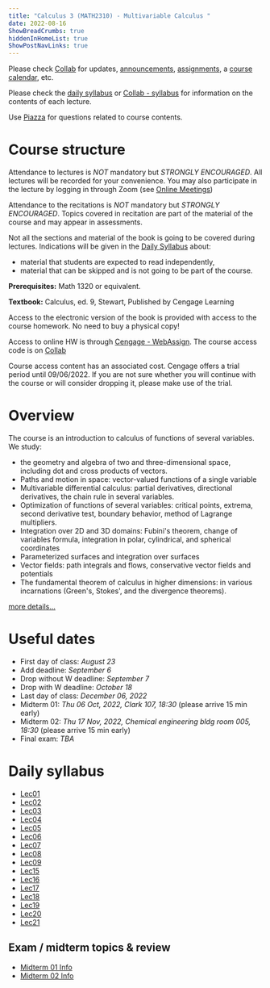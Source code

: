 ```yaml
---
title: "Calculus 3 (MATH2310) - Multivariable Calculus "
date: 2022-08-16
ShowBreadCrumbs: true
hiddenInHomeList: true
ShowPostNavLinks: true
---
```




Please check [Collab](https://collab.its.virginia.edu/portal/site/919a961a-6bab-40d8-9d89-a51d89d52296/page/764594af-0f1b-48cf-bea7-d1d7e7f8602e) for updates, [announcements](https://collab.its.virginia.edu/portal/site/919a961a-6bab-40d8-9d89-a51d89d52296/tool/4e558880-0441-4e79-b603-69999c8902b3), [assignments](https://collab.its.virginia.edu/portal/site/919a961a-6bab-40d8-9d89-a51d89d52296/tool/ff8e1d3d-325c-44e5-bb6b-36d9e3c86314), a [course calendar](https://collab.its.virginia.edu/portal/site/919a961a-6bab-40d8-9d89-a51d89d52296/tool/a46a3a08-48c7-485f-9a1f-3ca0d102e51b), etc.

Please check the [daily syllabus](#daily-syllabus) or [Collab - syllabus](https://collab.its.virginia.edu/portal/site/919a961a-6bab-40d8-9d89-a51d89d52296/tool-reset/22b7e7eb-b409-4ae3-bda1-ef25f04d96a3) for information on the contents of each lecture.

Use [Piazza](https://collab.its.virginia.edu/portal/site/919a961a-6bab-40d8-9d89-a51d89d52296/page/fac16fa6-ade4-4f3e-b05f-bc25afe7f99a) for questions related to course contents.

# Course structure

Attendance to lectures is *NOT* mandatory but *STRONGLY ENCOURAGED*. All lectures will be recorded for your convenience. You may also participate in the lecture by logging in through Zoom (see [Online Meetings](https://collab.its.virginia.edu/portal/site/919a961a-6bab-40d8-9d89-a51d89d52296/page/39146097-067f-4322-bd09-02968dcdbd2a))

Attendance to the recitations is *NOT* mandatory but *STRONGLY ENCOURAGED*. Topics covered in recitation are part of the material of the course and may appear in assessments.

Not all the sections and material of the book is going to be covered during lectures. Indications will be given in the [Daily Syllabus](#daily-syllabus) about:

- material that students are expected to read independently,
- material that can be skipped and is not going to be part of the course.

**Prerequisites:** Math 1320 or equivalent.

**Textbook:** Calculus, ed. 9, Stewart, Published by Cengage Learning

Access to the electronic version of the book is provided with access to the course homework. No need to buy a physical copy!

Access to online HW is through [Cengage - WebAssign](https://www.webassign.net/). The course access code is on [Collab](https://collab.its.virginia.edu/portal/site/919a961a-6bab-40d8-9d89-a51d89d52296/page/764594af-0f1b-48cf-bea7-d1d7e7f8602e)

Course access content has an associated cost. Cengage offers a trial period until 09/06/2022. If you are not sure whether you will continue with the course or will consider dropping it, please make use of the trial.

# Overview

The course is an introduction to calculus of functions of several variables. We study:

- the geometry and algebra of two and three-dimensional space, including dot and cross products of vectors.
- Paths and motion in space: vector-valued functions of a single variable
- Multivariable differential calculus: partial derivatives, directional derivatives, the chain rule in several variables.
- Optimization of functions of several variables: critical points, extrema, second derivative test, boundary behavior, method of Lagrange multipliers.
- Integration over 2D and 3D domains: Fubini's theorem, change of variables formula, integration in polar, cylindrical, and spherical coordinates
- Parameterized surfaces and integration over surfaces
- Vector fields: path integrals and flows, conservative vector fields and potentials
- The fundamental theorem of calculus in higher dimensions: in various incarnations (Green's, Stokes', and the divergence theorems).

[more details...](summary)

# Useful dates

- First day of class: *August 23*
- Add deadline: *September 6*
- Drop without W deadline: *September 7*
- Drop with W deadline: *October 18*
- Last day of class: *December 06, 2022*
- Midterm 01: *Thu 06 Oct, 2022, Clark 107, 18:30* (please arrive 15 min early)
- Midterm 02: *Thu 17 Nov, 2022, Chemical engineering bldg room 005, 18:30* (please arrive 15 min early)
- Final exam: *TBA*

# Daily syllabus

- [Lec01](Syllabus-Lec01.pdf)
- [Lec02](Syllabus-Lec02.pdf)
- [Lec03](Syllabus-Lec03.pdf)
- [Lec04](Syllabus-Lec04.pdf)
- [Lec05](Syllabus-Lec05.pdf)
- [Lec06](Syllabus-Lec06.pdf)
- [Lec07](Syllabus-Lec07.pdf)
- [Lec08](Syllabus-Lec08.pdf)
- [Lec09](Syllabus-Lec09.pdf)
- [Lec15](Syllabus-Lec15.pdf)
- [Lec16](Syllabus-Lec16.pdf)
- [Lec17](Syllabus-Lec17.pdf)
- [Lec18](Syllabus-Lec18.pdf)
- [Lec19](Syllabus-Lec19.pdf)
- [Lec20](Syllabus-Lec20.pdf)
- [Lec21](Syllabus-Lec21.pdf)

## Exam / midterm topics & review

- [Midterm 01 Info](Midterm01-info.pdf)
- [Midterm 02 Info](Midterm02-info.pdf)
